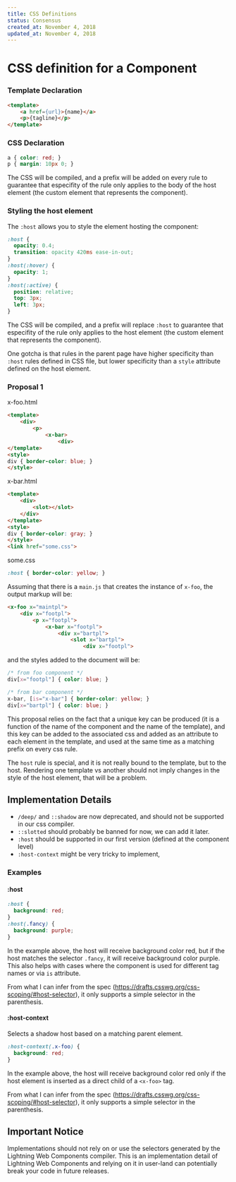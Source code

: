 ```yaml
---
title: CSS Definitions
status: Consensus
created_at: November 4, 2018
updated_at: November 4, 2018
---
```


# CSS definition for a Component

### Template Declaration

```html
<template>
    <a href={url}>{name}</a>
    <p>{tagline}</p>
</template>
```

### CSS Declaration

```css
a { color: red; }
p { margin: 10px 0; }
```

The CSS will be compiled, and a prefix will be added on every rule to guarantee that especifity of the rule only applies to the body of the host element (the custom element that represents the component).

### Styling the host element

The `:host` allows you to style the element hosting the component:

```css
:host {
  opacity: 0.4;
  transition: opacity 420ms ease-in-out;
}
:host(:hover) {
  opacity: 1;
}
:host(:active) {
  position: relative;
  top: 3px;
  left: 3px;
}
```

The CSS will be compiled, and a prefix will replace `:host` to guarantee that especifity of the rule only applies to the host element (the custom element that represents the component).

One gotcha is that rules in the parent page have higher specificity than `:host` rules defined in CSS file, but lower specificity than a `style` attribute defined on the host element.


### Proposal 1

x-foo.html
```html
<template>
    <div>
        <p>
            <x-bar>
                <div>
</template>
<style>
div { border-color: blue; }
</style>
```

x-bar.html
```html
<template>
    <div>
        <slot></slot>
    </div>
</template>
<style>
div { border-color: gray; }
</style>
<link href="some.css">
```

some.css
```css
:host { border-color: yellow; }
```

Assuming that there is a `main.js` that creates the instance of `x-foo`, the output markup will be:

```html
<x-foo x="maintpl">
    <div x="footpl">
        <p x="footpl">
            <x-bar x="footpl">
                <div x="bartpl">
                    <slot x="bartpl">
                        <div x="footpl">
```

and the styles added to the document will be:

```css
/* from foo component */
div[x="footpl"] { color: blue; }

/* from bar component */
x-bar, [is="x-bar"] { border-color: yellow; }
div[x="bartpl"] { color: blue; }
```

This proposal relies on the fact that a unique key can be produced (it is a function of the name of the component and the name of the template), and this key can be added to the associated css and added as an attribute to each element in the template, and used at the same time as a matching prefix on every css rule.

The `host` rule is special, and it is not really bound to the template, but to the host. Rendering one template vs another should not imply changes in the style of the host element, that will be a problem.

## Implementation Details

* `/deep/` and `::shadow` are now deprecated, and should not be supported in our css compiler.
* `::slotted` should probably be banned for now, we can add it later.
* `:host` should be supported in our first version (defined at the component level)
* `:host-context` might be very tricky to implement,

### Examples

#### :host

```css
:host {
  background: red;
}
:host(.fancy) {
  background: purple;
}
```

In the example above, the host will receive background color red, but if the host matches the selector `.fancy`, it will receive background color purple. This also helps with cases where the component is used for different tag names or via `is` attribute.

From what I can infer from the spec (https://drafts.csswg.org/css-scoping/#host-selector), it only supports a simple selector in the parenthesis.

#### :host-context

Selects a shadow host based on a matching parent element.

```css
:host-context(.x-foo) {
  background: red;
}
```

In the example above, the host will receive background color red only if the host element is inserted  as a direct child of a `<x-foo>` tag.

From what I can infer from the spec (https://drafts.csswg.org/css-scoping/#host-selector), it only supports a simple selector in the parenthesis.

## Important Notice

Implementations should not rely on or use the selectors generated by the Lightning Web Components compiler. This is an implementation detail of Lightning Web Components and relying on it in user-land can potentially break your code in future releases.
